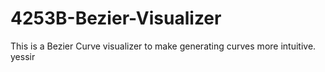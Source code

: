 # 4253B-Bezier-Visualizer
This is a Bezier Curve visualizer to make generating curves more intuitive. 
yessir
